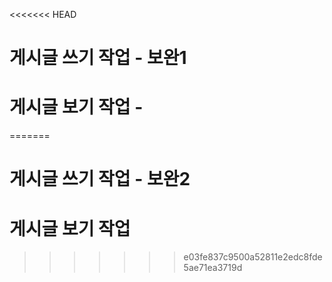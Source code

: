 <<<<<<< HEAD
# 게시글 쓰기 작업 - 보완1
# 게시글 보기 작업 - 
=======
# 게시글 쓰기 작업 - 보완2
# 게시글 보기  작업
>>>>>>> e03fe837c9500a52811e2edc8fde5ae71ea3719d
